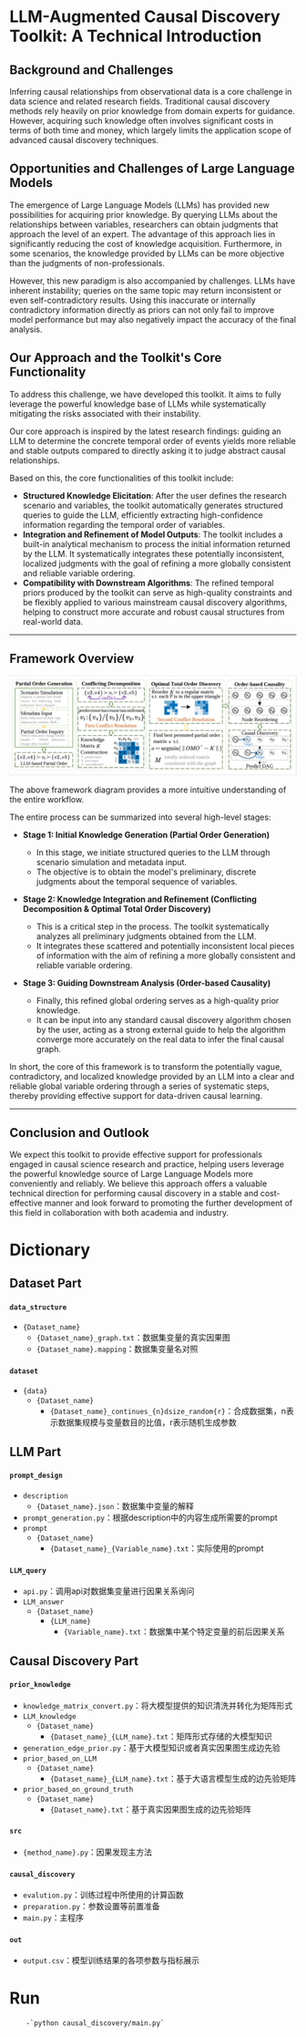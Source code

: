 
# LLM-Augmented Causal Discovery Toolkit: A Technical Introduction

## **Background and Challenges**

Inferring causal relationships from observational data is a core challenge in data science and related research fields. Traditional causal discovery methods rely heavily on prior knowledge from domain experts for guidance. However, acquiring such knowledge often involves significant costs in terms of both time and money, which largely limits the application scope of advanced causal discovery techniques.

## **Opportunities and Challenges of Large Language Models**

The emergence of Large Language Models (LLMs) has provided new possibilities for acquiring prior knowledge. By querying LLMs about the relationships between variables, researchers can obtain judgments that approach the level of an expert. The advantage of this approach lies in significantly reducing the cost of knowledge acquisition. Furthermore, in some scenarios, the knowledge provided by LLMs can be more objective than the judgments of non-professionals.

However, this new paradigm is also accompanied by challenges. LLMs have inherent instability; queries on the same topic may return inconsistent or even self-contradictory results. Using this inaccurate or internally contradictory information directly as priors can not only fail to improve model performance but may also negatively impact the accuracy of the final analysis.

## **Our Approach and the Toolkit's Core Functionality**

To address this challenge, we have developed this toolkit. It aims to fully leverage the powerful knowledge base of LLMs while systematically mitigating the risks associated with their instability.

Our core approach is inspired by the latest research findings: guiding an LLM to determine the concrete temporal order of events yields more reliable and stable outputs compared to directly asking it to judge abstract causal relationships.

Based on this, the core functionalities of this toolkit include:

  * **Structured Knowledge Elicitation**: After the user defines the research scenario and variables, the toolkit automatically generates structured queries to guide the LLM, efficiently extracting high-confidence information regarding the temporal order of variables.
  * **Integration and Refinement of Model Outputs**: The toolkit includes a built-in analytical mechanism to process the initial information returned by the LLM. It systematically integrates these potentially inconsistent, localized judgments with the goal of refining a more globally consistent and reliable variable ordering.
  * **Compatibility with Downstream Algorithms**: The refined temporal priors produced by the toolkit can serve as high-quality constraints and be flexibly applied to various mainstream causal discovery algorithms, helping to construct more accurate and robust causal structures from real-world data.

-----

## **Framework Overview**


![Figure1.](images/framework.PNG)

The above framework diagram provides a more intuitive understanding of the entire workflow.

The entire process can be summarized into several high-level stages:

  * **Stage 1: Initial Knowledge Generation (Partial Order Generation)**

      * In this stage, we initiate structured queries to the LLM through scenario simulation and metadata input.
      * The objective is to obtain the model's preliminary, discrete judgments about the temporal sequence of variables.

  * **Stage 2: Knowledge Integration and Refinement (Conflicting Decomposition & Optimal Total Order Discovery)**

      * This is a critical step in the process. The toolkit systematically analyzes all preliminary judgments obtained from the LLM.
      * It integrates these scattered and potentially inconsistent local pieces of information with the aim of refining a more globally consistent and reliable variable ordering.

  * **Stage 3: Guiding Downstream Analysis (Order-based Causality)**

      * Finally, this refined global ordering serves as a high-quality prior knowledge.
      * It can be input into any standard causal discovery algorithm chosen by the user, acting as a strong external guide to help the algorithm converge more accurately on the real data to infer the final causal graph.

In short, the core of this framework is to transform the potentially vague, contradictory, and localized knowledge provided by an LLM into a clear and reliable global variable ordering through a series of systematic steps, thereby providing effective support for data-driven causal learning.



-----

## **Conclusion and Outlook**

We expect this toolkit to provide effective support for professionals engaged in causal science research and practice, helping users leverage the powerful knowledge source of Large Language Models more conveniently and reliably. We believe this approach offers a valuable technical direction for performing causal discovery in a stable and cost-effective manner and look forward to promoting the further development of this field in collaboration with both academia and industry.



# Dictionary

## Dataset Part
#### `data_structure`
- `{Dataset_name}`
    - `{Dataset_name}_graph.txt`：数据集变量的真实因果图
    - `{Dataset_name}.mapping`：数据集变量名对照
####  `dataset`
- `{data}`
    - `{Dataset_name}`
        - `{Dataset_name}_continues_{n}dsize_random{r}`：合成数据集，n表示数据集规模与变量数目的比值，r表示随机生成参数

## LLM Part

#### `prompt_design`
-   `description`
    -   `{Dataset_name}.json`：数据集中变量的解释
-   `prompt_generation.py`：根据description中的内容生成所需要的prompt
-   `prompt`
    -   `{Dataset_name}`
        -   `{Dataset_name}_{Variable_name}.txt`：实际使用的prompt
#### `LLM_query`
-   `api.py`：调用api对数据集变量进行因果关系询问
-   `LLM_answer`
    -   `{Dataset_name}`
        -   `{LLM_name}`
            -   `{Variable_name}.txt`：数据集中某个特定变量的前后因果关系

## Causal Discovery Part

####   `prior_knowledge`
-   `knowledge_matrix_convert.py`：将大模型提供的知识清洗并转化为矩阵形式
-   `LLM_knowledge`
    -   `{Dataset_name}`
        -   `{Dataset_name}_{LLM_name}.txt`：矩阵形式存储的大模型知识
-   `generation_edge_prior.py`：基于大模型知识或者真实因果图生成边先验
-   `prior_based_on_LLM`
    -   `{Dataset_name}`
        -   `{Dataset_name}_{LLM_name}.txt`：基于大语言模型生成的边先验矩阵
-   `prior_based_on_ground_truth`
    -   `{Dataset_name}`
        -   `{Dataset_name}.txt`：基于真实因果图生成的边先验矩阵
####   `src`
-   `{method_name}.py`：因果发现主方法
####   `causal_discovery`
-   `evalution.py`：训练过程中所使用的计算函数
-   `preparation.py`：参数设置等前置准备
-   `main.py`：主程序
####   `out`
-   `output.csv`：模型训练结果的各项参数与指标展示
 
# Run
        -`python causal_discovery/main.py`
